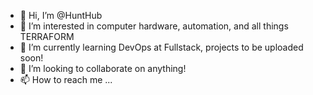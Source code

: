 - 👋 Hi, I’m @HuntHub
- 👀 I’m interested in computer hardware, automation, and all things TERRAFORM
- 🌱 I’m currently learning DevOps at Fullstack, projects to be uploaded soon!
- 💞️ I’m looking to collaborate on anything!
- 📫 How to reach me ...

<!---
HuntHub/HuntHub is a ✨ special ✨ repository because its `README.md` (this file) appears on your GitHub profile.
You can click the Preview link to take a look at your changes.
--->
